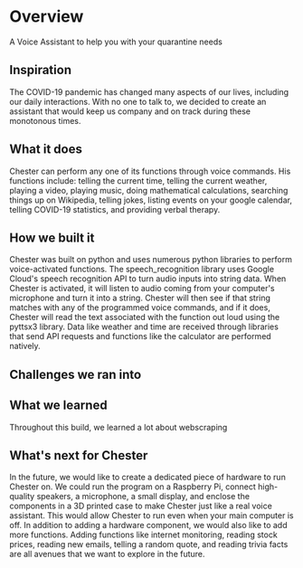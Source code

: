 # Overview
A Voice Assistant to help you with your quarantine needs
## Inspiration
The COVID-19 pandemic has changed many aspects of our lives, including our daily interactions. With no one to talk to, we decided to create an assistant that would keep us company and on track during these monotonous times. 

## What it does
Chester can perform any one of its functions through voice commands. His functions include: telling the current time, telling the current weather, playing a video, playing music, doing mathematical calculations, searching things up on Wikipedia, telling jokes, listing events on your google calendar, telling COVID-19 statistics, and providing verbal therapy. 

## How we built it
Chester was built on python and uses numerous python libraries to perform voice-activated functions. The speech_recognition library uses Google Cloud's speech recognition API to turn audio inputs into string data. When Chester is activated, it will listen to audio coming from your computer's microphone and turn it into a string. Chester will then see if that string matches with any of the programmed voice commands, and if it does, Chester will read the text associated with the function out loud using the pyttsx3 library. Data like weather and time are received through libraries that send API requests and functions like the calculator are performed natively. 

## Challenges we ran into

## What we learned
Throughout this build, we learned a lot about webscraping

## What's next for Chester
In the future, we would like to create a dedicated piece of hardware to run Chester on. We could run the program on a Raspberry Pi, connect high-quality speakers, a microphone, a small display, and enclose the components in a 3D printed case to make Chester just like a real voice assistant. This would allow Chester to run even when your main computer is off. In addition to adding a hardware component, we would also like to add more functions. Adding functions like internet monitoring, reading stock prices, reading new emails, telling a random quote, and reading trivia facts are all avenues that we want to explore in the future. 
